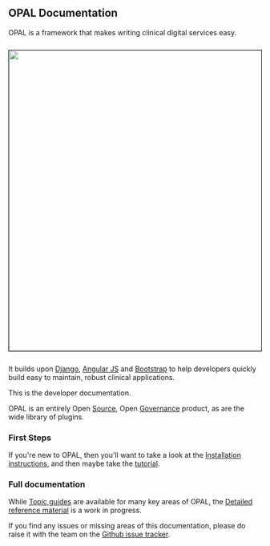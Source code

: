 ## OPAL Documentation

OPAL is a framework that makes writing clinical digital services easy.

<img src="/img/clinical.advice.png" width="600px;" style="margin: 12px auto; border: 1px solid black;"/>

It builds upon [Django](https://djangoproject.com/), [Angular JS](https://angularjs.org/) 
and [Bootstrap](http://getbootstrap.com/) to help developers quickly build easy to maintain,
robust clinical applications.

This is the developer documentation.

OPAL is an entirely Open [Source](https://github.com/openhealthcare/opal), 
Open [Governance](https://github.com/openhealthcare/opal/issues) product, as are the wide library of plugins.

### First Steps

If you're new to OPAL, then you'll want to take a look at the
[Installation instructions](installation.md), and then maybe take the 
[tutorial](tutorial.md).

### Full documentation

While [Topic guides](guides/topic-guides.md) are available for many key areas of OPAL,
the [Detailed reference material](reference/reference_guides.md) is a work in progress.

If you find any issues or missing areas of this documentation, please do raise it with the
team on the [Github issue tracker](https://github.com/openhealthcare/opal/issues).
